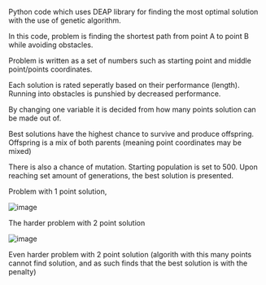 Python code which uses DEAP library for finding the most optimal solution with the use of genetic algorithm.

In this code, problem is finding the shortest path from point A to point B while avoiding obstacles.

Problem is written as a set of numbers such as starting point and middle point/points coordinates.

Each solution is rated seperatly based on their performance (length). Running into obstacles is punshied by decreased performance.

By changing one variable it is decided from how many points solution can be made out of.

Best solutions have the highest chance to survive and produce offspring. Offspring is a mix of both parents (meaning point coordinates may be mixed)

There is also a chance of mutation. Starting population is set to 500. Upon reaching set amount of generations, the best solution is presented.

Problem with 1 point solution, 

![image](https://github.com/Lonceg/Genetic-algorithm-shortest-path/assets/92753179/d59695df-c13e-4b1e-aa09-d25d52fe6bd8)

The harder problem with 2 point solution

![image](https://github.com/Lonceg/Genetic-algorithm-shortest-path/assets/92753179/345ab52b-bb60-48e6-b55e-20f9458a0615)

Even harder problem with 2 point solution (algorith with this many points cannot find solution, and as such finds that the best solution is with the penalty)

